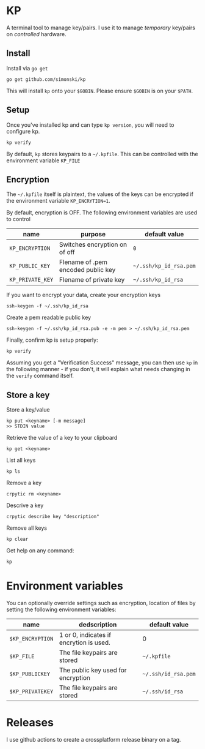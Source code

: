 # KP

A terminal tool to manage key/pairs. I use it to manage *temporary* key/pairs on *controlled* hardware.

## Install

Install via `go get`

	go get github.com/simonski/kp

This will install `kp` onto your `$GOBIN`. Please ensure `$GOBIN` is on your `$PATH`.

## Setup

Once you've installed kp and can type `kp version`, you will need to configure kp.

	kp verify

By default, `kp` stores keypairs to a `~/.kpfile`.  This can be controlled with the environment variable `KP_FILE`

## Encryption

The `~/.kpfile` itself is plaintext, the values of the keys can be encrypted if the environment variable `KP_ENCRYTION=1`.

By default, encryption is OFF.  The following environment variables are used to control 

|name|purpose|default value|
|----|-------|-------------|
`KP_ENCRYPTION`|Switches encryption on of off|`0`
`KP_PUBLIC_KEY`|Flename of .pem encoded public key|`~/.ssh/kp_id_rsa.pem`
`KP_PRIVATE_KEY`|Flename of private key|`~/.ssh/kp_id_rsa`

If you want to encrypt your data, create your encryption keys

	ssh-keygen -f ~/.ssh/kp_id_rsa

Create a pem readable public key

	ssh-keygen -f ~/.ssh/kp_id_rsa.pub -e -m pem > ~/.ssh/kp_id_rsa.pem

Finally, confirm kp is setup properly:

	kp verify

Assuming you get a "Verification Success" message, you can then use `kp` in the following manner - if you don't, it will explain what needs changing in the `verify` command itself.

## Store a key

Store a key/value

	kp put <keyname> [-m message]
	>> STDIN value

Retrieve the value of a key to your clipboard

	kp get <keyname>

List all keys

	kp ls

Remove a key

	crpytic rm <keyname>

Descrive a key

	crpytic describe key "description"

Remove all keys

	kp clear

Get help on any command:

	kp

# Environment variables

You can optionally override settings such as encryption, location of files by setting the following environment variables:

|name|dedscription|default value|
-----|------------|-------------|
`$KP_ENCRYPTION`|1 or 0, indicates if encrytion is used.|0
`$KP_FILE`|The file keypairs are stored|`~/.kpfile`
`$KP_PUBLICKEY`|The public key used for encryption|`~/.ssh/id_rsa.pem`
`$KP_PRIVATEKEY`|The file keypairs are stored|`~/.ssh/id_rsa`

# Releases

I use github actions to create a crossplatform release binary on a tag.
